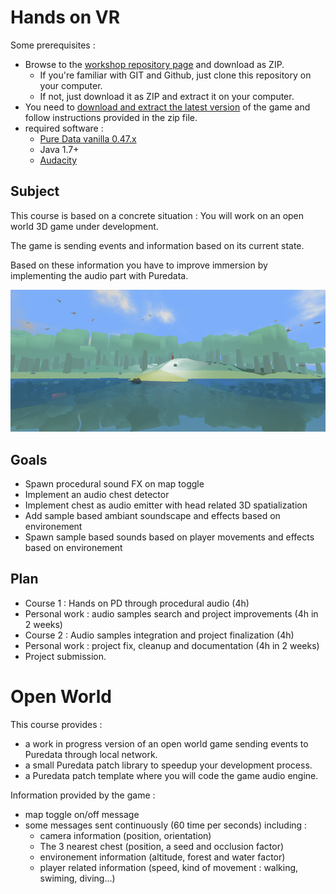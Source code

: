 
# Hands on VR

Some prerequisites :
* Browse to the [workshop repository page](https://github.com/mgsx-dev/pd-vr-workshop) and download as ZIP.
  * If you're familiar with GIT and Github, just clone this repository on your computer.
  * If not, just download it as ZIP and extract it on your computer.
* You need to [download and extract the latest version](https://github.com/mgsx-dev/pd-vr-workshop/releases) of the game and follow instructions provided in the zip file.
* required software :
  * [Pure Data vanilla 0.47.x](https://puredata.info/downloads/pure-data/releases)
  * Java 1.7+
  * [Audacity](http://www.audacityteam.org/download/)

## Subject

This course is based on a concrete situation : You will work on an open world 3D game under development.

The game is sending events and information based on its current state.

Based on these information you have to improve immersion by implementing the audio part with Puredata.

![openworld](img/cover.png)

## Goals

* Spawn procedural sound FX on map toggle
* Implement an audio chest detector
* Implement chest as audio emitter with head related 3D spatialization
* Add sample based ambiant soundscape and effects based on environement
* Spawn sample based sounds based on player movements and effects based on environement

## Plan

* Course 1 : Hands on PD through procedural audio (4h)
* Personal work : audio samples search and project improvements (4h in 2 weeks)
* Course 2 : Audio samples integration and project finalization (4h)
* Personal work : project fix, cleanup and documentation (4h in 2 weeks)
* Project submission.

# Open World

This course provides :

* a work in progress version of an open world game sending events to Puredata through local network.
* a small Puredata patch library to speedup your development process.
* a Puredata patch template where you will code the game audio engine.

Information provided by the game :

* map toggle on/off message
* some messages sent continuously (60 time per seconds) including :
  * camera information (position, orientation)
  * The 3 nearest chest (position, a seed and occlusion factor)
  * environement information (altitude, forest and water factor)
  * player related information (speed, kind of movement : walking, swiming, diving...)


